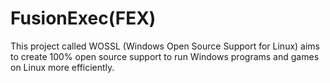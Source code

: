 # FusionExec(FEX)
This project called WOSSL (Windows Open Source Support for Linux) aims to create 100% open source support to run Windows programs and games on Linux more efficiently.
